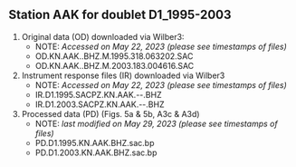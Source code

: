Station AAK for doublet D1_1995-2003
---
1. Original data (OD) downloaded via Wilber3: 
      * NOTE: _Accessed on May 22, 2023 (please see timestamps of files)_
     - OD.KN.AAK..BHZ.M.1995.318.063202.SAC
     - OD.KN.AAK..BHZ.M.2003.183.004616.SAC
2. Instrument response files (IR) downloaded via Wilber3
      * NOTE: _Accessed on May 22, 2023 (please see timestamps of files)_
     - IR.D1.1995.SACPZ.KN.AAK.--.BHZ
     - IR.D1.2003.SACPZ.KN.AAK.--.BHZ
3. Processed data (PD) (Figs. 5a & 5b, A3c & A3d)
      * NOTE: _last modified on May 29, 2023 (please see timestamps of files)_
     - PD.D1.1995.KN.AAK.BHZ.sac.bp
     - PD.D1.2003.KN.AAK.BHZ.sac.bp
